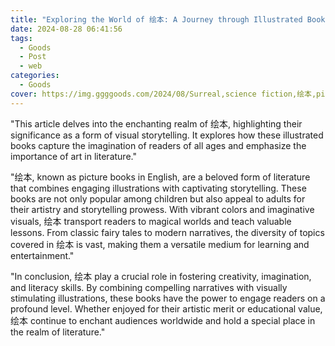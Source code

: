 ```yaml
---
title: "Exploring the World of 绘本: A Journey through Illustrated Books"
date: 2024-08-28 06:41:56
tags:
  - Goods
  - Post
  - web
categories:
  - Goods
cover: https://img.ggggoods.com/2024/08/Surreal,science fiction,绘本,picture book,technology,tech,diagrams,renderings,colors_20240830_00001_.png
---
```


"This article delves into the enchanting realm of 绘本, highlighting their significance as a form of visual storytelling. It explores how these illustrated books capture the imagination of readers of all ages and emphasize the importance of art in literature."

"绘本, known as picture books in English, are a beloved form of literature that combines engaging illustrations with captivating storytelling. These books are not only popular among children but also appeal to adults for their artistry and storytelling prowess. With vibrant colors and imaginative visuals, 绘本 transport readers to magical worlds and teach valuable lessons. From classic fairy tales to modern narratives, the diversity of topics covered in 绘本 is vast, making them a versatile medium for learning and entertainment."

"In conclusion, 绘本 play a crucial role in fostering creativity, imagination, and literacy skills. By combining compelling narratives with visually stimulating illustrations, these books have the power to engage readers on a profound level. Whether enjoyed for their artistic merit or educational value, 绘本 continue to enchant audiences worldwide and hold a special place in the realm of literature."
